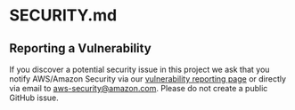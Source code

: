 # SECURITY.md

## Reporting a Vulnerability

If you discover a potential security issue in this project we ask that you notify AWS/Amazon Security via
our [vulnerability reporting page](http://aws.amazon.com/security/vulnerability-reporting/) or directly via email
to [aws-security@amazon.com](mailto:aws-security@amazon.com). Please do not create a public GitHub issue.

